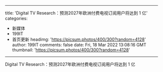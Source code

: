 
---
title: 'Digital TV Research：预测2027年欧洲付费电视订阅用户将达到 1 亿'
categories: 
 - 新媒体
 - 199IT
 - 首页更新
headimg: 'https://picsum.photos/400/300?random=4128'
author: 199IT
comments: false
date: Fri, 18 Mar 2022 13:08:16 GMT
thumbnail: 'https://picsum.photos/400/300?random=4128'
---

<div>   
Digital TV Research：预测2027年欧洲付费电视订阅用户将达到 1 亿  
</div>
            
